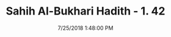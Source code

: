 ---
title        : "Sahih Al-Bukhari Hadith - 1. 42"
date         : 7/25/2018 1:48:00 PM
draft        : false
type         : "hadith"
layout       : "hadith"
BookCode     : "SHB"
VolumeNumber : "1"
HadithNumber : "42"
categories  :  ["Faith-Faith increases and decreases"]
tags  :  ["Anas"]
---